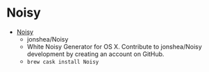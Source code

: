 # Noisy
- [Noisy](https://github.com/jonshea/Noisy)
  -  jonshea/Noisy
  - White Noisy Generator for OS X. Contribute to jonshea/Noisy development by creating an account on GitHub.
  - `brew cask install Noisy`
